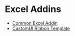 # Excel Addins

- [Common Excel Addin](https://github.com/ry4nyeo/lab-vba/blob/main/excel/pgs-commonaddin.md)
- [CustomUI Ribbon Template](https://github.com/ry4nyeo/lab-vba/blob/main/excel/pgs-customuiribbon.md)
